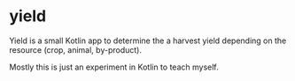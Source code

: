 # yield

Yield is a small Kotlin app to determine the a harvest yield depending on the resource (crop, animal, by-product).

Mostly this is just an experiment in Kotlin to teach myself.
